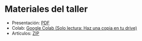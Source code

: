 # Materiales del taller 

* Presentación: [PDF](https://github.com/liconoc/IA-Investigacion-EDEM-AFFE/blob/main/EDEM-AFFE-IAInvestigaci%C3%B3n-LidiaContreras.pdf)
* Colab: [Google Colab (Solo lectura: Haz una copia en tu drive)](https://colab.research.google.com/drive/16oEaG0FW2b50i-OU9nhj3tx1phLwloI2?usp=sharing)
* Artículos: [ZIP](https://gs-my.sharepoint.com/:u:/g/personal/lcontreras_gruposorolla_es/Ef25ylP980RJhEhWM0JywhkBWi6iwcQqLHd3O-37IJRgjQ?e=XtGPKi)

